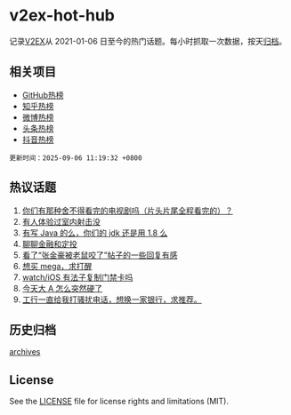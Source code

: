 # v2ex-hot-hub

 记录[V2EX](https://www.v2ex.com/)从 2021-01-06 日至今的热门话题。每小时抓取一次数据，按天[归档](archives)。
 
 ## 相关项目

- [GitHub热榜](https://github.com/snaildev/github-hot-hub)
- [知乎热榜](https://github.com/snaildev/zhihu-hot-hub)
- [微博热榜](https://github.com/snaildev/weibo-hot-hub)
- [头条热榜](https://github.com/snaildev/toutiao-hot-hub)
- [抖音热榜](https://github.com/snaildev/douyin-hot-hub)


 `更新时间：2025-09-06 11:19:32 +0800`

## 热议话题

1. [你们有那种舍不得看完的电视剧吗（片头片尾全程看完的）？](https://www.v2ex.com/t/1157330)
1. [有人体验过室内射击没](https://www.v2ex.com/t/1157276)
1. [有写 Java 的么，你们的 jdk 还是用 1.8 么](https://www.v2ex.com/t/1157327)
1. [聊聊金融和定投](https://www.v2ex.com/t/1157307)
1. [看了“张金豪被老鼠咬了”帖子的一些回复有感](https://www.v2ex.com/t/1157300)
1. [想买 mega，求打醒](https://www.v2ex.com/t/1157328)
1. [watch/iOS 有法子复制门禁卡吗](https://www.v2ex.com/t/1157303)
1. [今天大 A 怎么突然硬了](https://www.v2ex.com/t/1157313)
1. [工行一直给我打骚扰电话，想换一家银行，求推荐。](https://www.v2ex.com/t/1157363)

## 历史归档

[archives](archives)

## License

See the [LICENSE](LICENSE) file for license rights and limitations (MIT).

